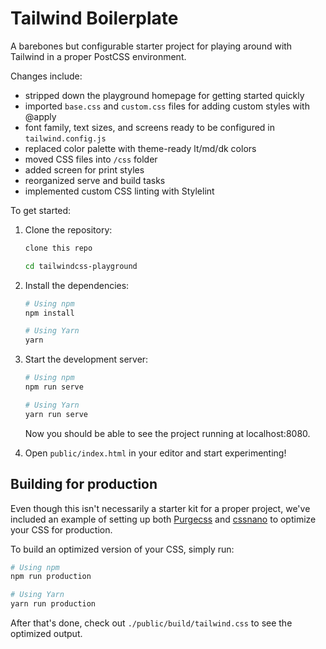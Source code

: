 # Tailwind Boilerplate

A barebones but configurable starter project for playing around with Tailwind in a proper PostCSS environment.

Changes include:
- stripped down the playground homepage for getting started quickly
- imported `base.css` and `custom.css` files for adding custom styles with @apply
- font family, text sizes, and screens ready to be configured in `tailwind.config.js`
- replaced color palette with theme-ready lt/md/dk colors
- moved CSS files into `/css` folder
- added screen for print styles
- reorganized serve and build tasks
- implemented custom CSS linting with Stylelint

To get started:

1. Clone the repository:

    ```bash
    clone this repo

    cd tailwindcss-playground
    ```

2. Install the dependencies:

    ```bash
    # Using npm
    npm install

    # Using Yarn
    yarn
    ```

3. Start the development server:

    ```bash
    # Using npm
    npm run serve

    # Using Yarn
    yarn run serve
    ```

    Now you should be able to see the project running at localhost:8080.

4. Open `public/index.html` in your editor and start experimenting!

## Building for production

Even though this isn't necessarily a starter kit for a proper project, we've included an example of setting up both [Purgecss](https://www.purgecss.com/) and [cssnano](https://cssnano.co/) to optimize your CSS for production.

To build an optimized version of your CSS, simply run:

```bash
# Using npm
npm run production

# Using Yarn
yarn run production
```

After that's done, check out `./public/build/tailwind.css` to see the optimized output.
